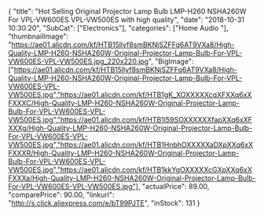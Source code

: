 {
	"title": "Hot Selling Original Projector Lamp Bulb LMP-H260   NSHA260W For VPL-VW600ES VPL-VW500ES with high quality",
	"date": "2018-10-31 10:30:20",
	"SubCat": ["Electronics"],
	"categories": ["Home Audio "],
	"thumbnailImage": "https://ae01.alicdn.com/kf/HTB15llyf8smBKNjSZFFq6AT9VXa8/High-Quality-LMP-H260-NSHA260W-Original-Projector-Lamp-Bulb-For-VPL-VW600ES-VPL-VW500ES.jpg_220x220.jpg",
	"BigImage": ["https://ae01.alicdn.com/kf/HTB15llyf8smBKNjSZFFq6AT9VXa8/High-Quality-LMP-H260-NSHA260W-Original-Projector-Lamp-Bulb-For-VPL-VW600ES-VPL-VW500ES.jpg","https://ae01.alicdn.com/kf/HTB1gK_XOXXXXXcqXFXXq6xXFXXXC/High-Quality-LMP-H260-NSHA260W-Original-Projector-Lamp-Bulb-For-VPL-VW600ES-VPL-VW500ES.jpg","https://ae01.alicdn.com/kf/HTB1l59SOXXXXXXfapXXq6xXFXXXg/High-Quality-LMP-H260-NSHA260W-Original-Projector-Lamp-Bulb-For-VPL-VW600ES-VPL-VW500ES.jpg","https://ae01.alicdn.com/kf/HTB1HnbhOXXXXXaDXpXXq6xXFXXXR/High-Quality-LMP-H260-NSHA260W-Original-Projector-Lamp-Bulb-For-VPL-VW600ES-VPL-VW500ES.jpg","https://ae01.alicdn.com/kf/HTB1kkYgOXXXXXcGXpXXq6xXFXXXa/High-Quality-LMP-H260-NSHA260W-Original-Projector-Lamp-Bulb-For-VPL-VW600ES-VPL-VW500ES.jpg"],
	"actualPrice": 89.00,
	"comparePrice": 90.00,
	"linkurl": "http://s.click.aliexpress.com/e/bT99PJTE",
	"inStock": 131
}
